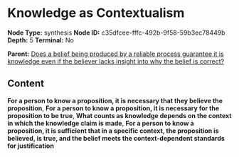 # Knowledge as Contextualism

**Node Type:** synthesis
**Node ID:** c35dfcee-fffc-492b-9f58-59b3ec78449b
**Depth:** 5
**Terminal:** No

**Parent:** [Does a belief being produced by a reliable process guarantee it is knowledge even if the believer lacks insight into why the belief is correct?](does-a-belief-being-produced-by-a-reliable-process-guarantee-it-is-knowledge-even-if-the-believer-lacks-insight-into-why-the-belief-is-correct-antithesis-428fca5f-1764-4171-b9e1-5cf08388c446.md)

## Content

**For a person to know a proposition, it is necessary that they believe the proposition**, **For a person to know a proposition, it is necessary for the proposition to be true**, **What counts as knowledge depends on the context in which the knowledge claim is made**, **For a person to know a proposition, it is sufficient that in a specific context, the proposition is believed, is true, and the belief meets the context-dependent standards for justification**
